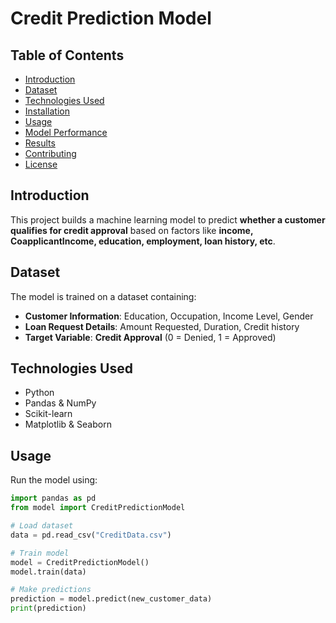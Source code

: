# Credit Prediction Model

## Table of Contents
- [Introduction](#introduction)
- [Dataset](#dataset)
- [Technologies Used](#technologies-used)
- [Installation](#installation)
- [Usage](#usage)
- [Model Performance](#model-performance)
- [Results](#results)
- [Contributing](#contributing)
- [License](#license)


## Introduction
This project builds a machine learning model to predict **whether a customer qualifies for credit approval** based on factors like **income, CoapplicantIncome, education, employment, loan history, etc**.


## Dataset
The model is trained on a dataset containing:
- **Customer Information**: Education, Occupation, Income Level, Gender
- **Loan Request Details**: Amount Requested, Duration, Credit history
- **Target Variable**: **Credit Approval** (0 = Denied, 1 = Approved)

## Technologies Used
- Python 
- Pandas & NumPy  
- Scikit-learn  
- Matplotlib & Seaborn


## Usage
Run the model using:
```python
import pandas as pd
from model import CreditPredictionModel  

# Load dataset
data = pd.read_csv("CreditData.csv")

# Train model
model = CreditPredictionModel()
model.train(data)

# Make predictions
prediction = model.predict(new_customer_data)
print(prediction)
